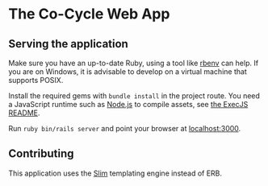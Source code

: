 The Co-Cycle Web App
====================

Serving the application
-----------------------

Make sure you have an up-to-date Ruby, using a tool like [rbenv](https://github.com/sstephenson/rbenv/) can help.  If you are on Windows, it is advisable to develop on a virtual machine that supports POSIX.

Install the required gems with `bundle install` in the project route.  You need a JavaScript runtime such as [Node.js](http://nodejs.org) to compile assets, see [the ExecJS README](https://github.com/sstephenson/execjs#readme).

Run `ruby bin/rails server` and point your browser at [localhost:3000](http://localhost:3000).

Contributing
------------

This application uses the [Slim](http://slim-lang.com) templating engine instead of ERB.
